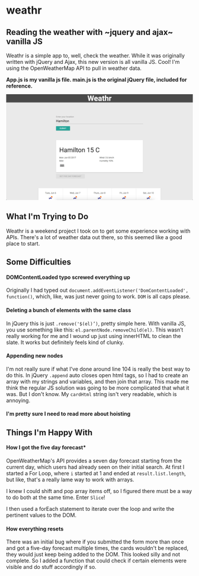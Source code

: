 # weathr

## Reading the weather with ~jquery and ajax~ vanilla JS

Weathr is a simple app to, well, check the weather. While it was originally written with jQuery and Ajax, this new version is all vanilla JS. Cool! I'm using the OpenWeatherMap API to pull in weather data.

__App.js is my vanilla js file. main.js is the original jQuery file, included for reference.__

![Weathr app screenshot - Colin Rabyniuk](https://raw.githubusercontent.com/colinxr/weathr/master/weathr.png)

## What I'm Trying to Do

Weathr is a weekend project I took on to get some experience working with APIs. There's a lot of weather data out there, so this seemed like a good place to start.

## Some Difficulties
#### DOMContentLoaded typo screwed everything up
Originally I had typed out `document.addEventListener('DomContentLoaded', function()`, which, like, was just never going to work. `DOM` is all caps please.

#### Deleting a bunch of elements with the same class
 In jQuery this is just `.remove('$(el)’)`, pretty simple here. With vanilla JS, you use something like this: `el.parentNode.removeChild(el)`. This wasn’t really working for me and I wound up just using innerHTML to clean the slate. It works but definitely feels kind of clunky.

#### Appending new nodes
 I'm not really sure if what I've done around line 104 is really the best way to do this. In jQuery `.append` auto closes open html tags, so I had to create an array with my strings and variables, and then join that array. This made me think the regular JS solution was going to be more complicated that what it was. But I don't know. My `cardHtml` string isn't very readable, which is annoying.

#### I'm pretty sure I need to read more about hoisting

## Things I'm Happy With

#### How I got the five day forecast*
 OpenWeatherMap's API provides a seven day forecast starting from the current day, which users had already seen on their initial search. At first I started a For Loop, where `i` started at 1 and ended at `result.list.length`, but like, that's a really lame way to work with arrays.

 I knew I could shift and pop array items off, so I figured there must be a way to do both at the same time. Enter `Slice`!

 I then used a forEach statement to iterate over the loop and write the pertinent values to the DOM.

#### How everything resets
 There was an initial bug where if you submitted the form more than once and got a five-day forecast multiple times, the cards wouldn't be replaced, they would just keep being added to the DOM. This looked silly and not complete. So I added a function that could check if certain elements were visible and do stuff accordingly if so.
